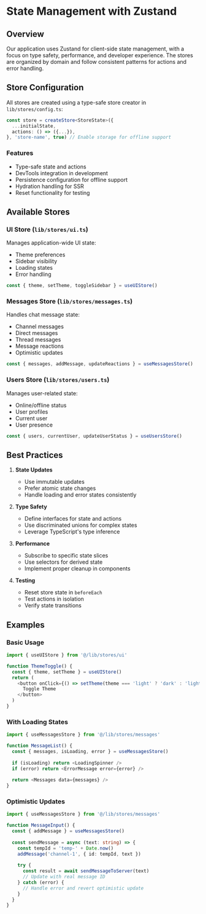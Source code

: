 # State Management with Zustand

## Overview

Our application uses Zustand for client-side state management, with a focus on type safety, performance, and developer experience. The stores are organized by domain and follow consistent patterns for actions and error handling.

## Store Configuration

All stores are created using a type-safe store creator in `lib/stores/config.ts`:

```typescript
const store = createStore<StoreState>({
  ...initialState,
  actions: () => ({...}),
}, 'store-name', true) // Enable storage for offline support
```

### Features
- Type-safe state and actions
- DevTools integration in development
- Persistence configuration for offline support
- Hydration handling for SSR
- Reset functionality for testing

## Available Stores

### UI Store (`lib/stores/ui.ts`)
Manages application-wide UI state:
- Theme preferences
- Sidebar visibility
- Loading states
- Error handling

```typescript
const { theme, setTheme, toggleSidebar } = useUIStore()
```

### Messages Store (`lib/stores/messages.ts`)
Handles chat message state:
- Channel messages
- Direct messages
- Thread messages
- Message reactions
- Optimistic updates

```typescript
const { messages, addMessage, updateReactions } = useMessagesStore()
```

### Users Store (`lib/stores/users.ts`)
Manages user-related state:
- Online/offline status
- User profiles
- Current user
- User presence

```typescript
const { users, currentUser, updateUserStatus } = useUsersStore()
```

## Best Practices

1. **State Updates**
   - Use immutable updates
   - Prefer atomic state changes
   - Handle loading and error states consistently

2. **Type Safety**
   - Define interfaces for state and actions
   - Use discriminated unions for complex states
   - Leverage TypeScript's type inference

3. **Performance**
   - Subscribe to specific state slices
   - Use selectors for derived state
   - Implement proper cleanup in components

4. **Testing**
   - Reset store state in `beforeEach`
   - Test actions in isolation
   - Verify state transitions

## Examples

### Basic Usage
```typescript
import { useUIStore } from '@/lib/stores/ui'

function ThemeToggle() {
  const { theme, setTheme } = useUIStore()
  return (
    <button onClick={() => setTheme(theme === 'light' ? 'dark' : 'light')}>
      Toggle Theme
    </button>
  )
}
```

### With Loading States
```typescript
import { useMessagesStore } from '@/lib/stores/messages'

function MessageList() {
  const { messages, isLoading, error } = useMessagesStore()
  
  if (isLoading) return <LoadingSpinner />
  if (error) return <ErrorMessage error={error} />
  
  return <Messages data={messages} />
}
```

### Optimistic Updates
```typescript
import { useMessagesStore } from '@/lib/stores/messages'

function MessageInput() {
  const { addMessage } = useMessagesStore()
  
  const sendMessage = async (text: string) => {
    const tempId = 'temp-' + Date.now()
    addMessage('channel-1', { id: tempId, text })
    
    try {
      const result = await sendMessageToServer(text)
      // Update with real message ID
    } catch (error) {
      // Handle error and revert optimistic update
    }
  }
}
``` 